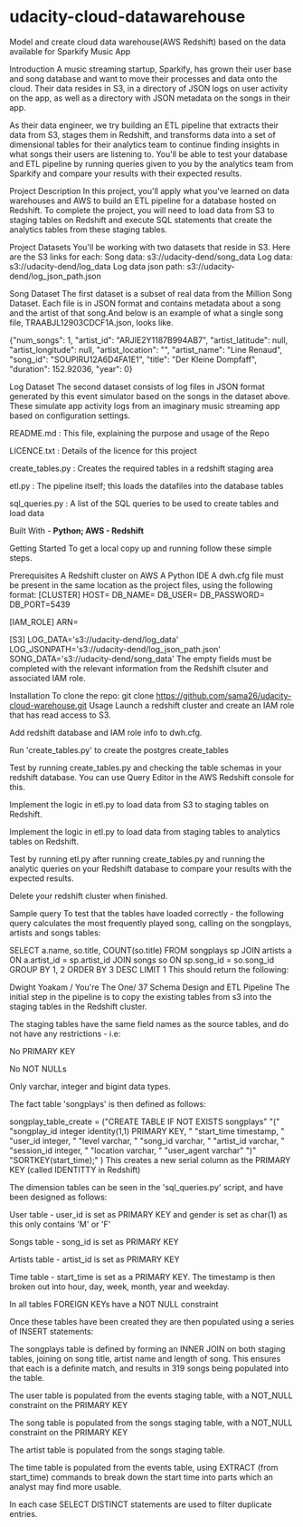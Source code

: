 # udacity-cloud-datawarehouse
 Model and create cloud data warehouse(AWS Redshift) based on the data available for  Sparkify Music App
 
Introduction
A music streaming startup, Sparkify, has grown their user base and song database and want to move their processes and data onto the cloud. Their data resides in S3, in a directory of JSON logs on user activity on the app, as well as a directory with JSON metadata on the songs in their app.

As their data engineer, we try building an ETL pipeline that extracts their data from S3, stages them in Redshift, and transforms data into a set of dimensional tables for their analytics team to continue finding insights in what songs their users are listening to. You'll be able to test your database and ETL pipeline by running queries given to you by the analytics team from Sparkify and compare your results with their expected results.

Project Description
In this project, you'll apply what you've learned on data warehouses and AWS to build an ETL pipeline for a database hosted on Redshift. To complete the project, you will need to load data from S3 to staging tables on Redshift and execute SQL statements that create the analytics tables from these staging tables.

Project Datasets
You'll be working with two datasets that reside in S3. Here are the S3 links for each:
Song data: s3://udacity-dend/song_data
Log data: s3://udacity-dend/log_data
Log data json path: s3://udacity-dend/log_json_path.json

Song Dataset
The first dataset is a subset of real data from the Million Song Dataset. Each file is in JSON format and contains metadata about a song and the artist of that song.And below is an example of what a single song file, TRAABJL12903CDCF1A.json, looks like.

{"num_songs": 1,
 "artist_id": "ARJIE2Y1187B994AB7",
 "artist_latitude": null,
 "artist_longitude": null,
 "artist_location": "",
 "artist_name": "Line Renaud",
 "song_id": "SOUPIRU12A6D4FA1E1",
 "title": "Der Kleine Dompfaff",
 "duration": 152.92036,
 "year": 0}
 
Log Dataset
The second dataset consists of log files in JSON format generated by this event simulator based on the songs in the dataset above. These simulate app activity logs from an imaginary music streaming app based on configuration settings.

README.md : This file, explaining the purpose and usage of the Repo

LICENCE.txt : Details of the licence for this project

create_tables.py : Creates the required tables in a redshift staging area

etl.py : The pipeline itself; this loads the datafiles into the database tables

sql_queries.py : A list of the SQL queries to be used to create tables and load data

Built With - **Python; AWS - Redshift**

Getting Started
To get a local copy up and running follow these simple steps.

Prerequisites
A Redshift cluster on AWS
A Python IDE
A dwh.cfg file must be present in the same location as the project files, using the following format:
[CLUSTER]
HOST=
DB_NAME=
DB_USER=
DB_PASSWORD=
DB_PORT=5439

[IAM_ROLE]
ARN=

[S3]
LOG_DATA='s3://udacity-dend/log_data'
LOG_JSONPATH='s3://udacity-dend/log_json_path.json'
SONG_DATA='s3://udacity-dend/song_data'
The empty fields must be completed with the relevant information from the Redshift clsuter and associated IAM role.

Installation
To clone the repo:
git clone https://github.com/sama26/udacity-cloud-warehouse.git
Usage
Launch a redshift cluster and create an IAM role that has read access to S3.

Add redshift database and IAM role info to dwh.cfg.

Run 'create_tables.py' to create the postgres create_tables

Test by running create_tables.py and checking the table schemas in your redshift database. You can use Query Editor in the AWS Redshift console for this.

Implement the logic in etl.py to load data from S3 to staging tables on Redshift.

Implement the logic in etl.py to load data from staging tables to analytics tables on Redshift.

Test by running etl.py after running create_tables.py and running the analytic queries on your Redshift database to compare your results with the expected results.

Delete your redshift cluster when finished.

Sample query
To test that the tables have loaded correctly - the following query calculates the most frequently played song, calling on the songplays, artists and songs tables:

SELECT a.name, so.title, COUNT(so.title) FROM songplays sp
JOIN artists a
ON a.artist_id = sp.artist_id
JOIN songs so
ON sp.song_id = so.song_id
GROUP BY 1, 2
ORDER BY 3 DESC
LIMIT 1
This should return the following:

Dwight Yoakam / You're The One/ 37
Schema Design and ETL Pipeline
The initial step in the pipeline is to copy the existing tables from s3 into the staging tables in the Redshift cluster.

The staging tables have the same field names as the source tables, and do not have any restrictions - i.e:

No PRIMARY KEY

No NOT NULLs

Only varchar, integer and bigint data types.

The fact table 'songplays' is then defined as follows:

songplay_table_create = ("CREATE TABLE IF NOT EXISTS songplays"
                         "("
                         "songplay_id integer identity(1,1) PRIMARY KEY, "
                         "start_time timestamp, "
                         "user_id integer, "
                         "level varchar, "
                         "song_id varchar, "
                         "artist_id varchar, "
                         "session_id integer, "
                         "location varchar, "
                         "user_agent varchar"
                         ")"
                         "SORTKEY(start_time);"
                         )
This creates a new serial column as the PRIMARY KEY (called IDENTITTY in Redshift)

The dimension tables can be seen in the 'sql_queries.py' script, and have been designed as follows:

User table - user_id is set as PRIMARY KEY and gender is set as char(1) as this only contains 'M' or 'F'

Songs table - song_id is set as PRIMARY KEY

Artists table - artist_id is set as PRIMARY KEY

Time table - start_time is set as a PRIMARY KEY. The timestamp is then broken out into hour, day, week, month, year and weekday.

In all tables FOREIGN KEYs have a NOT NULL constraint

Once these tables have been created they are then populated using a series of INSERT statements:

The songplays table is defined by forming an INNER JOIN on both staging tables, joining on song title, artist name and length of song. This ensures that each is a definite match, and results in 319 songs being populated into the table.

The user table is populated from the events staging table, with a NOT_NULL constraint on the PRIMARY KEY

The song table is populated from the songs staging table, with a NOT_NULL constraint on the PRIMARY KEY

The artist table is populated from the songs staging table.

The time table is populated from the events table, using EXTRACT (from start_time) commands to break down the start time into parts which an analyst may find more usable.

In each case SELECT DISTINCT statements are used to filter duplicate entries.

